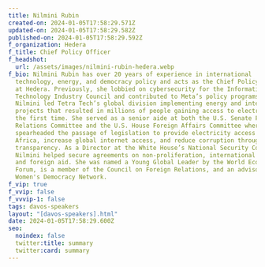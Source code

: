 ```yaml
---
title: Nilmini Rubin
created-on: 2024-01-05T17:58:29.571Z
updated-on: 2024-01-05T17:58:29.582Z
published-on: 2024-01-05T17:58:29.592Z
f_organization: Hedera
f_title: Chief Policy Officer
f_headshot:
  url: /assets/images/nilmini-rubin-hedera.webp
f_bio: Nilmini Rubin has over 20 years of experience in international
  technology, energy, and democracy policy and acts as the Chief Policy Officer
  at Hedera. Previously, she lobbied on cybersecurity for the Information
  Technology Industry Council and contributed to Meta’s policy programs team.
  Nilmini led Tetra Tech’s global division implementing energy and internet
  projects that resulted in millions of people gaining access to electricity for
  the first time. She served as a senior aide at both the U.S. Senate Foreign
  Relations Committee and the U.S. House Foreign Affairs Committee where she
  spearheaded the passage of legislation to provide electricity access in
  Africa, increase global internet access, and reduce corruption through
  transparency. As a Director at the White House’s National Security Council,
  Nilmini helped secure agreements on non-proliferation, international health,
  and foreign aid. She was named a Young Global Leader by the World Economic
  Forum, is a member of the Council on Foreign Relations, and an advisor to the
  Women's Democracy Network.
f_vip: true
f_vvip: false
f_vvvip-1: false
tags: davos-speakers
layout: "[davos-speakers].html"
date: 2024-01-05T17:58:29.600Z
seo:
  noindex: false
  twitter:title: summary
  twitter:card: summary
---
```

